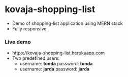# kovaja-shopping-list
- Demo of shopping-list application using MERN stack
- Fully responsive

### Live demo
- https://kovaja-shopping-list.herokuapp.com
- Two predefined users:
    - username: **tonda** password: **tonda** 
    - username: **jarda** password: **jarda**
